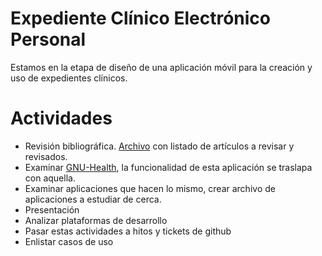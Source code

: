 # Expediente Clínico Electrónico Personal

Estamos en la etapa de diseño de una aplicación móvil para la creación y uso de expedientes clínicos.

# Actividades

- Revisión bibliográfica. [Archivo](bibliografia.md) con listado de artículos a revisar y revisados.
- Examinar [GNU-Health](http://health.gnu.org/), la funcionalidad de esta aplicación se traslapa con aquella.
- Examinar aplicaciones que hacen lo mismo, crear archivo de aplicaciones a estudiar de cerca.
- Presentación
- Analizar plataformas de desarrollo
- Pasar estas actividades a hitos y tickets de github
- Enlistar casos de uso
